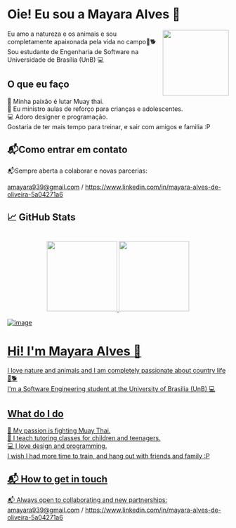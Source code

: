 # Oie! Eu sou a Mayara Alves 👋

<div>
  <img align="right" height="150" src="https://i.pinimg.com/originals/57/61/5b/57615b8c0092a66c1d4058b1692955cc.gif"/>
</div>

Eu amo a natureza e os animais e sou completamente apaixonada pela vida no campo🌱🐕<br /> 
Sou estudante de Engenharia de Software na Universidade de Brasília (UnB) 💻<br /> 



## O que eu faço

💓 Minha paixão é lutar Muay thai. <br /> 
🌱 Eu ministro aulas de reforço para crianças e adolescentes. <br /> 
💻 Adoro designer e programação. <br /> 
Gostaria de ter mais tempo para treinar, e sair com amigos e familia :P <br /> 


## 📬Como entrar em contato <br /> 
📬Sempre aberta a colaborar e novas parcerias: <br />  

amayara939@gmail.com / https://www.linkedin.com/in/mayara-alves-de-oliveira-5a04271a6

## 📈 GitHub Stats
<br>

<div align="center">
  <a href="https://github.com/Mayara-tech">
  <img height="160em" src="https://github-readme-stats.vercel.app/api?username=Mayara-tech&show_icons=true&theme=chartreuse-dark&include_all_commits=true&count_private=true"/>
  <img height="160em" src="https://github-readme-stats.vercel.app/api/top-langs/?username=Mayara-tech&layout=compact&langs_count=7&theme=chartreuse-dark"/>
</div>
  

![image](https://user-images.githubusercontent.com/67807684/231025491-894c5a04-820c-4af9-b1d5-2f866c8b203d.png)

# Hi! I'm Mayara Alves 👋<br /> 

I love nature and animals and I am completely passionate about country life🌱🐕<br /> 
I'm a Software Engineering student at the University of Brasilia (UnB) 💻 <br /> 

## What do I do <br /> 

💓 My passion is fighting Muay Thai. <br /> 
🌱 I teach tutoring classes for children and teenagers. <br /> 
💻 I love design and programming. <br /> 
I wish I had more time to train, and hang out with friends and family :P <br /> 


## 📬 How to get in touch <br /> 
📬 Always open to collaborating and new partnerships: <br /> 
amayara939@gmail.com / https://www.linkedin.com/in/mayara-alves-de-oliveira-5a04271a6

